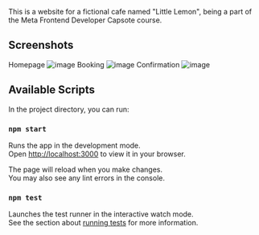 This is a website for a fictional cafe named "Little Lemon", being a part of the Meta Frontend Developer Capsote course.

## Screenshots
Homepage
![image](https://github.com/user-attachments/assets/6076ccf5-1ac5-492e-9805-a28403d2eb1c)
Booking
![image](https://github.com/user-attachments/assets/0a322da8-b906-4c64-bebe-449e75039b8a)
Confirmation
![image](https://github.com/user-attachments/assets/c579f211-8dfa-41b7-b2e4-ae4b6580db5a)



## Available Scripts

In the project directory, you can run:

### `npm start`

Runs the app in the development mode.\
Open [http://localhost:3000](http://localhost:3000) to view it in your browser.

The page will reload when you make changes.\
You may also see any lint errors in the console.

### `npm test`

Launches the test runner in the interactive watch mode.\
See the section about [running tests](https://facebook.github.io/create-react-app/docs/running-tests) for more information.


